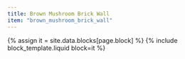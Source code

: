 ```yaml
---
title: Brown Mushroom Brick Wall
item: "brown_mushroom_brick_wall"
---
```


{% assign it = site.data.blocks[page.block] %}
{% include block_template.liquid block=it %}

